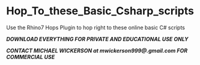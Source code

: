 # Hop_To_these_Basic_Csharp_scripts
Use the Rhino7 Hops Plugin to hop right to these online basic C# scripts

***DOWNLOAD EVERYTHING FOR PRIVATE AND EDUCATIONAL USE ONLY***

***CONTACT MICHAEL WICKERSON at mwickerson999@.gmail.com FOR COMMERCIAL USE***
